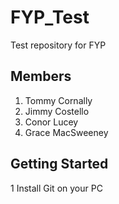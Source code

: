 # FYP_Test
Test repository for FYP

## Members
1. Tommy Cornally
2. Jimmy Costello
3. Conor Lucey
4. Grace MacSweeney

## Getting Started
1 Install Git on your PC

